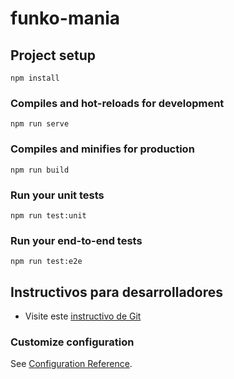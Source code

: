 # funko-mania

## Project setup
```
npm install
```

### Compiles and hot-reloads for development
```
npm run serve
```

### Compiles and minifies for production
```
npm run build
```

### Run your unit tests
```
npm run test:unit
```

### Run your end-to-end tests
```
npm run test:e2e
```

## Instructivos para desarrolladores
- Visite este [instructivo de Git](docs/git-commands.md)

### Customize configuration
See [Configuration Reference](https://cli.vuejs.org/config/).
